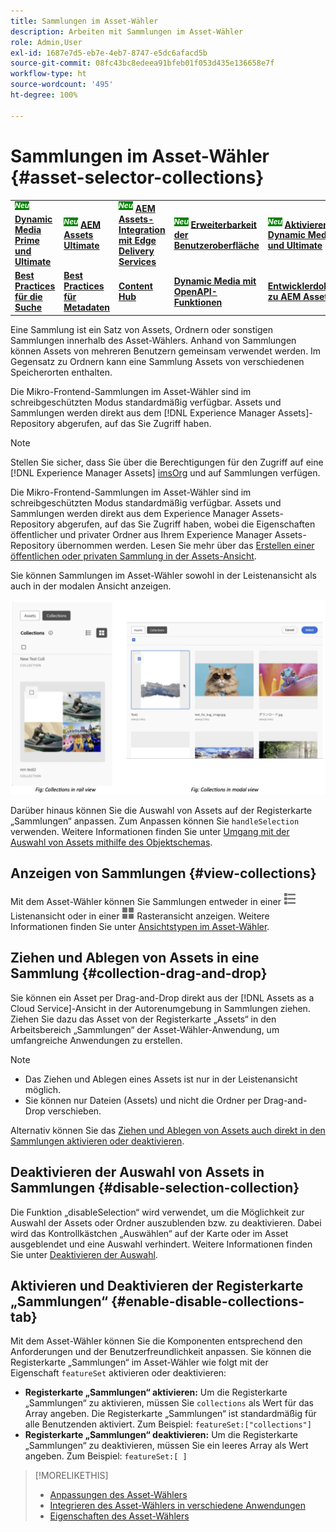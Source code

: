 ```yaml
---
title: Sammlungen im Asset-Wähler
description: Arbeiten mit Sammlungen im Asset-Wähler
role: Admin,User
exl-id: 1687e7d5-eb7e-4eb7-8747-e5dc6afacd5b
source-git-commit: 08fc43bc8edeea91bfeb01f053d435e136658e7f
workflow-type: ht
source-wordcount: '495'
ht-degree: 100%

---
```


# Sammlungen im Asset-Wähler {#asset-selector-collections}

<table>
    <tr>
        <td>
            <sup style= "background-color:#008000; color:#FFFFFF; font-weight:bold"><i>Neu</i></sup> <a href="/help/assets/dynamic-media/dm-prime-ultimate.md"><b>Dynamic Media Prime und Ultimate</b></a>
        </td>
        <td>
            <sup style= "background-color:#008000; color:#FFFFFF; font-weight:bold"><i>Neu</i></sup> <a href="/help/assets/assets-ultimate-overview.md"><b>AEM Assets Ultimate</b></a>
        </td>
        <td>
            <sup style= "background-color:#008000; color:#FFFFFF; font-weight:bold"><i>Neu</i></sup> <a href="/help/assets/integrate-aem-assets-edge-delivery-services.md"><b>AEM Assets-Integration mit Edge Delivery Services</b></a>
        </td>
        <td>
            <sup style= "background-color:#008000; color:#FFFFFF; font-weight:bold"><i>Neu</i></sup> <a href="/help/assets/aem-assets-view-ui-extensibility.md"><b>Erweiterbarkeit der Benutzeroberfläche</b></a>
        </td>
          <td>
            <sup style= "background-color:#008000; color:#FFFFFF; font-weight:bold"><i>Neu</i></sup> <a href="/help/assets/dynamic-media/enable-dynamic-media-prime-and-ultimate.md"><b>Aktivieren von Dynamic Media Prime und Ultimate</b></a>
        </td>
    </tr>
    <tr>
        <td>
            <a href="/help/assets/search-best-practices.md"><b>Best Practices für die Suche</b></a>
        </td>
        <td>
            <a href="/help/assets/metadata-best-practices.md"><b>Best Practices für Metadaten</b></a>
        </td>
        <td>
            <a href="/help/assets/product-overview.md"><b>Content Hub</b></a>
        </td>
        <td>
            <a href="/help/assets/dynamic-media-open-apis-overview.md"><b>Dynamic Media mit OpenAPI-Funktionen</b></a>
        </td>
        <td>
            <a href="https://developer.adobe.com/experience-cloud/experience-manager-apis/"><b>Entwicklerdokumentation zu AEM Assets</b></a>
        </td>
    </tr>
</table>

Eine Sammlung ist ein Satz von Assets, Ordnern oder sonstigen Sammlungen innerhalb des Asset-Wählers. Anhand von Sammlungen können Assets von mehreren Benutzern gemeinsam verwendet werden. Im Gegensatz zu Ordnern kann eine Sammlung Assets von verschiedenen Speicherorten enthalten.

Die Mikro-Frontend-Sammlungen im Asset-Wähler sind im schreibgeschützten Modus standardmäßig verfügbar. Assets und Sammlungen werden direkt aus dem [!DNL Experience Manager Assets]-Repository abgerufen, auf das Sie Zugriff haben.

>[!NOTE]
>
>Stellen Sie sicher, dass Sie über die Berechtigungen für den Zugriff auf eine [!DNL Experience Manager Assets] [imsOrg](/help/assets/asset-selector-properties.md) und auf Sammlungen verfügen.

Die Mikro-Frontend-Sammlungen im Asset-Wähler sind im schreibgeschützten Modus standardmäßig verfügbar. Assets und Sammlungen werden direkt aus dem Experience Manager Assets-Repository abgerufen, auf das Sie Zugriff haben, wobei die Eigenschaften öffentlicher und privater Ordner aus Ihrem Experience Manager Assets-Repository übernommen werden. Lesen Sie mehr über das [Erstellen einer öffentlichen oder privaten Sammlung in der Assets-Ansicht](/help/assets/manage-collections-assets-view.md#create-collection).

Sie können Sammlungen im Asset-Wähler sowohl in der Leistenansicht als auch in der modalen Ansicht anzeigen.

![Sammlungen in der Leistenansicht](assets/collections-rail-modal-view.png)

<!--
Additionally, you can [customize](/help/assets/asset-selector-customization.md) the `featureSet` property to enable or disable collections in Asset Selector. See [enable or disable Collections tab](#enable-disable-collections-tab).-->

Darüber hinaus können Sie die Auswahl von Assets auf der Registerkarte „Sammlungen“ anpassen. Zum Anpassen können Sie `handleSelection` verwenden. Weitere Informationen finden Sie unter [Umgang mit der Auswahl von Assets mithilfe des Objektschemas](/help/assets/asset-selector-customization.md#handling-selection).

## Anzeigen von Sammlungen {#view-collections}

Mit dem Asset-Wähler können Sie Sammlungen entweder in einer ![Listenansicht](assets/do-not-localize/list-view.png) Listenansicht oder in einer ![Rasteransicht](assets/do-not-localize/grid-view.png) Rasteransicht anzeigen. Weitere Informationen finden Sie unter [Ansichtstypen im Asset-Wähler](overview-asset-selector.md#types-of-view).

## Ziehen und Ablegen von Assets in eine Sammlung {#collection-drag-and-drop}

Sie können ein Asset per Drag-and-Drop direkt aus der [!DNL Assets as a Cloud Service]-Ansicht in der Autorenumgebung in Sammlungen ziehen. Ziehen Sie dazu das Asset von der Registerkarte „Assets“ in den Arbeitsbereich „Sammlungen“ der Asset-Wähler-Anwendung, um umfangreiche Anwendungen zu erstellen.

>[!NOTE]
>
>* Das Ziehen und Ablegen eines Assets ist nur in der Leistenansicht möglich.
>* Sie können nur Dateien (Assets) und nicht die Ordner per Drag-and-Drop verschieben.

Alternativ können Sie das [Ziehen und Ablegen von Assets auch direkt in den Sammlungen aktivieren oder deaktivieren](asset-selector-customization.md#enable-disable-drag-and-drop).

## Deaktivieren der Auswahl von Assets in Sammlungen {#disable-selection-collection}

Die Funktion „disableSelection“ wird verwendet, um die Möglichkeit zur Auswahl der Assets oder Ordner auszublenden bzw. zu deaktivieren. Dabei wird das Kontrollkästchen „Auswählen“ auf der Karte oder im Asset ausgeblendet und eine Auswahl verhindert. Weitere Informationen finden Sie unter [Deaktivieren der Auswahl](/help/assets/asset-selector-customization.md#disable-selection).

## Aktivieren und Deaktivieren der Registerkarte „Sammlungen“ {#enable-disable-collections-tab}

Mit dem Asset-Wähler können Sie die Komponenten entsprechend den Anforderungen und der Benutzerfreundlichkeit anpassen. Sie können die Registerkarte „Sammlungen“ im Asset-Wähler wie folgt mit der Eigenschaft `featureSet` aktivieren oder deaktivieren:

* **Registerkarte „Sammlungen“ aktivieren:** Um die Registerkarte „Sammlungen“ zu aktivieren, müssen Sie `collections` als Wert für das Array angeben. Die Registerkarte „Sammlungen“ ist standardmäßig für alle Benutzenden aktiviert. Zum Beispiel: `featureSet:["collections"]`
* **Registerkarte „Sammlungen“ deaktivieren:** Um die Registerkarte „Sammlungen“ zu deaktivieren, müssen Sie ein leeres Array als Wert angeben. Zum Beispiel: `featureSet:[ ]`

>[!MORELIKETHIS]
>
>* [Anpassungen des Asset-Wählers](/help/assets/asset-selector-customization.md)
>* [Integrieren des Asset-Wählers in verschiedene Anwendungen](/help/assets/integrate-asset-selector.md)
>* [Eigenschaften des Asset-Wählers](/help/assets/asset-selector-properties.md)
